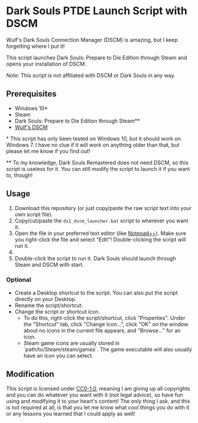 # Dark Souls PTDE Launch Script with DSCM

Wulf's Dark Souls Connection Manager (DSCM) is amazing, but I keep forgetting 
where I put it!

This script launches Dark Souls: Prepare to Die Edition through Steam and opens 
your installation of DSCM.

*Note:* This script is not affiliated with DSCM or Dark Souls in any way.

## Prerequisites

- Windows 10\*
- Steam
- Dark Souls: Prepare to Die Edition through Steam\*\*
- [Wulf's DSCM](https://www.nexusmods.com/darksouls/mods/1047/)

\* This script has only been tested on Windows 10, but it should work on 
Windows 7. I have no clue if it will work on anything older than that, but 
please let me know if you find out!

\*\* To my knowledge, Dark Souls Remastered does not need DSCM, so this script
is useless for it. You can still modify the script to launch it if you want to,
though!

## Usage

1. Download this repository (or just copy/paste the raw script text into your
  own script file).
2. Copy/cut/paste the `ds1_dscm_launcher.bat` script to wherever you want it.
3. Open the file in your preferred text editor (like [Notepad++](https://notepad-plus-plus.org/)). Make sure you
  right-click the file and select "Edit"! Double-clicking the script will run 
  it.
4. 
5. Double-click the script to run it. Dark Souls should launch through Steam
  and DSCM with start.
  
### Optional

- Create a Desktop shortcut to the script. You can also put the 
  script directly on your Desktop.
- Rename the script/shortcut.
- Change the script or shortcut icon. 
    - To do this, right-click the script/shortcut, click "Properties". Under
      the "Shortcut" tab, click "Change Icon...", click "OK" on the window 
      about no icons in the current file appears, and "Browse..." for an icon.
    - Steam game icons are usually stored in \`path/to/Steam/steam/games\`. The
      game executable will also usually have an icon you can select.

## Modification

This script is licensed under [CC0-1.0](LICENSE), meaning I am giving up all copyrights 
and you can do whatever you want with it (not legal advice), so have fun
using and modifying it to your heart's content! The only thing I ask, and this
is not required at all, is that you let me know what cool things you do with
it or any lessons you learned that I could apply as well!